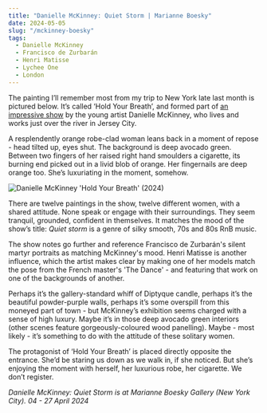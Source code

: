 ```yaml
---
title: "Danielle McKinney: Quiet Storm | Marianne Boesky"
date: 2024-05-05
slug: "/mckinney-boesky"
tags:
  - Danielle McKinney
  - Francisco de Zurbarán
  - Henri Matisse
  - Lychee One
  - London
---
```


The painting I’ll remember most from my trip to New York late last month is pictured below. It’s called ‘Hold Your Breath’, and formed part of [an impressive show](https://marianneboeskygallery.com/exhibitions/311-danielle-mckinney-quiet-storm/press_release_text/) by the young artist Danielle McKinney, who lives and works just over the river in Jersey City.

A resplendently orange robe-clad woman leans back in a moment of repose - head tilted up, eyes shut. The background is deep avocado green. Between two fingers of her raised right hand smoulders a cigarette, its burning end picked out in a livid blob of orange. Her fingernails are deep orange too. She’s luxuriating in the moment, somehow.

![Danielle McKinney 'Hold Your Breath' (2024)](/mckinney-boesky-1.jpeg)

There are twelve paintings in the show, twelve different women, with a shared attitude. None speak or engage with their surroundings. They seem tranquil, grounded, confident in themselves. It matches the mood of the show’s title: _Quiet storm_ is a genre of silky smooth, 70s and 80s RnB music.

The show notes go further and reference Francisco de Zurbarán's silent martyr portraits as matching McKinney's mood. Henri Matisse is another influence, which the artist makes clear by making one of her models match the pose from the French master's 'The Dance' - and featuring that work on one of the backgrounds of another.

Perhaps it’s the gallery-standard whiff of Diptyque candle, perhaps it’s the beautiful powder-purple walls, perhaps it’s some overspill from this moneyed part of town - but McKinney’s exhibition seems charged with a sense of high luxury. Maybe it’s in those deep avocado green interiors (other scenes feature gorgeously-coloured wood panelling). Maybe - most likely - it’s something to do with the attitude of these solitary women.

The protagonist of ‘Hold Your Breath’ is placed directly opposite the entrance. She’d be staring us down as we walk in, if she noticed. But she’s enjoying the moment with herself, her luxurious robe, her cigarette. We don’t register.

_Danielle McKinney: Quiet Storm is at Marianne Boesky Gallery (New York City). 04 - 27 April 2024_
